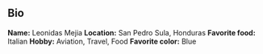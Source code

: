 ## Bio ##
**Name:** Leonidas Mejia
**Location:** San Pedro Sula, Honduras
**Favorite food:** Italian
**Hobby:** Aviation, Travel, Food
**Favorite color:** Blue
